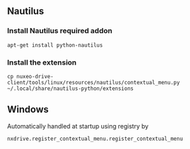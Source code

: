 
## Nautilus

### Install Nautilus required addon

    apt-get install python-nautilus

### Install the extension

    cp nuxeo-drive-client/tools/linux/resources/nautilus/contextual_menu.py ~/.local/share/nautilus-python/extensions

## Windows

Automatically handled at startup using registry by

    nxdrive.register_contextual_menu.register_contextual_menu
